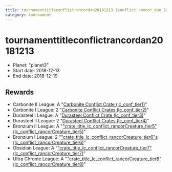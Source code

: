 ```yaml
---
title: tournamenttitleconflictrancordan20181213 (conflict_rancor_dan_20181213)
category: tournament
---
```

# tournamenttitleconflictrancordan20181213

  * Planet: "planet3"
  * Start date: 2018-12-13
  * End date: 2018-12-19

## Rewards

  * Carbonite II League: A "[Carbonite Conflict Crate (lc_conf_tier1)](lc_conf_tier1.html)"
  * Carbonite I League: 2 "[Carbonite Conflict Crates (lc_conf_tier2)](lc_conf_tier2.html)"
  * Durasteel I League: A "[Durasteel Conflict Crate (lc_conf_tier3)](lc_conf_tier3.html)"
  * Durasteel II League: 2 "[Durasteel Conflict Crates (lc_conf_tier4)](lc_conf_tier4.html)"
  * Bronzium II League: A "["crate_title_lc_conflict_rancorCreature_tier5" (lc_conflict_rancorCreature_tier5)](lc_conflict_rancorCreature_tier5.html)"
  * Bronzium I League: 2 "["crate_title_lc_conflict_rancorCreature_tier6"s (lc_conflict_rancorCreature_tier6)](lc_conflict_rancorCreature_tier6.html)"
  * Obsidian League: A "["crate_title_lc_conflict_rancorCreature_tier7" (lc_conflict_rancorCreature_tier7)](lc_conflict_rancorCreature_tier7.html)"
  * Ultra Chrome League: A "["crate_title_lc_conflict_rancorCreature_tier8" (lc_conflict_rancorCreature_tier8)](lc_conflict_rancorCreature_tier8.html)"
